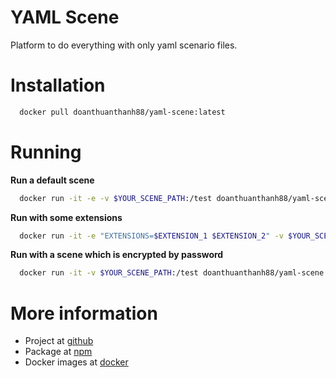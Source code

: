 # YAML Scene
Platform to do everything with only yaml scenario files.

# Installation
```sh
  docker pull doanthuanthanh88/yaml-scene:latest
```

# Running

**Run a default scene**
```sh
  docker run -it -e -v $YOUR_SCENE_PATH:/test doanthuanthanh88/yaml-scene /test/$YOUR_SCENE_FILE.yaml
```

**Run with some extensions**
```sh
  docker run -it -e "EXTENSIONS=$EXTENSION_1 $EXTENSION_2" -v $YOUR_SCENE_PATH:/test doanthuanthanh88/yaml-scene /test/$YOUR_SCENE_FILE.yaml
```

**Run with a scene which is encrypted by password**
```sh
  docker run -it -v $YOUR_SCENE_PATH:/test doanthuanthanh88/yaml-scene /test/$YOUR_SCENE_FILE.yaml $PASSWORD
```

# More information
- Project at [github](https://github.com/doanthuanthanh88/yaml-scene)
- Package at [npm](https://www.npmjs.com/package/yaml-scene)
- Docker images at [docker](https://hub.docker.com/repository/docker/doanthuanthanh88/yaml-scene)